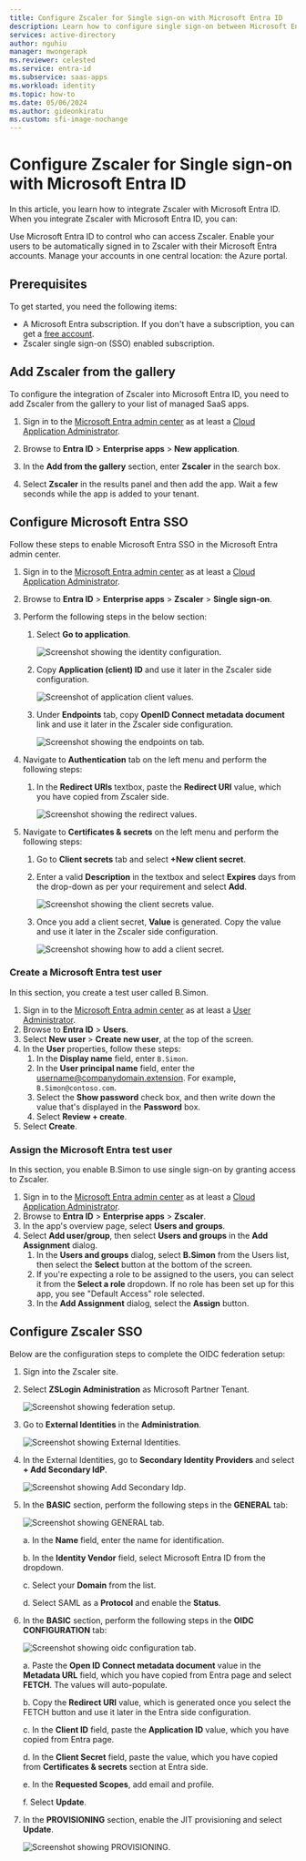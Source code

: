 ```yaml
---
title: Configure Zscaler for Single sign-on with Microsoft Entra ID
description: Learn how to configure single sign-on between Microsoft Entra and Zscaler.
services: active-directory
author: nguhiu
manager: mwongerapk
ms.reviewer: celested
ms.service: entra-id
ms.subservice: saas-apps
ms.workload: identity
ms.topic: how-to
ms.date: 05/06/2024
ms.author: gideonkiratu
ms.custom: sfi-image-nochange
---
```


# Configure Zscaler for Single sign-on with Microsoft Entra ID

In this article,  you learn how to integrate Zscaler with Microsoft Entra ID. When you integrate Zscaler with Microsoft Entra ID, you can:

Use Microsoft Entra ID to control who can access Zscaler.
Enable your users to be automatically signed in to Zscaler with their Microsoft Entra accounts.
Manage your accounts in one central location: the Azure portal.

## Prerequisites

To get started, you need the following items:

* A Microsoft Entra subscription. If you don't have a subscription, you can get a [free account](https://azure.microsoft.com/pricing/purchase-options/azure-account?cid=msft_learn).
* Zscaler single sign-on (SSO) enabled subscription.

## Add Zscaler from the gallery

To configure the integration of Zscaler into Microsoft Entra ID, you need to add Zscaler from the gallery to your list of managed SaaS apps.

1. Sign in to the [Microsoft Entra admin center](https://entra.microsoft.com) as at least a [Cloud Application Administrator](~/identity/role-based-access-control/permissions-reference.md#cloud-application-administrator).

1. Browse to **Entra ID** > **Enterprise apps** > **New application**.

1. In the **Add from the gallery** section, enter **Zscaler** in the search box.

1. Select **Zscaler** in the results panel and then add the app. Wait a few seconds while the app is added to your tenant.

## Configure Microsoft Entra SSO

Follow these steps to enable Microsoft Entra SSO in the Microsoft Entra admin center.

1. Sign in to the [Microsoft Entra admin center](https://entra.microsoft.com) as at least a [Cloud Application Administrator](~/identity/role-based-access-control/permissions-reference.md#cloud-application-administrator).

1. Browse to **Entra ID** > **Enterprise apps** > **Zscaler** > **Single sign-on**.

1. Perform the following steps in the below section:

    1. Select **Go to application**.

        ![Screenshot showing the identity configuration.](common/go-to-application.png)

    1. Copy **Application (client) ID** and use it later in the Zscaler side configuration.

        ![Screenshot of application client values.](common/application-id.png)

    1. Under **Endpoints** tab, copy **OpenID Connect metadata document** link and use it later in the Zscaler side configuration.

        ![Screenshot showing the endpoints on tab.](common/endpoints.png)

1. Navigate to **Authentication** tab on the left menu and perform the following steps:

    1. In the **Redirect URIs** textbox, paste the **Redirect URI** value, which you have copied from Zscaler side.

        ![Screenshot showing the redirect values.](common/authentication.png)

1. Navigate to **Certificates & secrets** on the left menu and perform the following steps:

    1. Go to **Client secrets** tab and select **+New client secret**.
    1. Enter a valid **Description** in the textbox and select **Expires** days from the drop-down as per your requirement and select **Add**.

        ![Screenshot showing the client secrets value.](common/client-secret.png)

    1. Once you add a client secret, **Value** is generated. Copy the value and use it later in the Zscaler side configuration.

        ![Screenshot showing how to add a client secret.](common/client.png)

### Create a Microsoft Entra test user

In this section, you create a test user called B.Simon.

1. Sign in to the [Microsoft Entra admin center](https://entra.microsoft.com) as at least a [User Administrator](~/identity/role-based-access-control/permissions-reference.md#user-administrator).
1. Browse to **Entra ID** > **Users**.
1. Select **New user** > **Create new user**, at the top of the screen.
1. In the **User** properties, follow these steps:
   1. In the **Display name** field, enter `B.Simon`.  
   1. In the **User principal name** field, enter the username@companydomain.extension. For example, `B.Simon@contoso.com`.
   1. Select the **Show password** check box, and then write down the value that's displayed in the **Password** box.
   1. Select **Review + create**.
1. Select **Create**.

### Assign the Microsoft Entra test user

In this section, you enable B.Simon to use single sign-on by granting access to Zscaler.

1. Sign in to the [Microsoft Entra admin center](https://entra.microsoft.com) as at least a [Cloud Application Administrator](~/identity/role-based-access-control/permissions-reference.md#cloud-application-administrator).
1. Browse to **Entra ID** > **Enterprise apps** > **Zscaler**.
1. In the app's overview page, select **Users and groups**.
1. Select **Add user/group**, then select **Users and groups** in the **Add Assignment** dialog.
   1. In the **Users and groups** dialog, select **B.Simon** from the Users list, then select the **Select** button at the bottom of the screen.
   1. If you're expecting a role to be assigned to the users, you can select it from the **Select a role** dropdown. If no role has been set up for this app, you see "Default Access" role selected.
   1. In the **Add Assignment** dialog, select the **Assign** button.

## Configure Zscaler SSO

Below are the configuration steps to complete the OIDC federation setup:

1. Sign into the Zscaler site.

2. Select **ZSLogin Administration** as Microsoft Partner Tenant. 

    ![Screenshot showing federation setup.](./media/zscaler-oidc-tutorial/admin.png)

3. Go to **External Identities** in the **Administration**.

    ![Screenshot showing External Identities.](./media/zscaler-oidc-tutorial/external-identities.png)

1. In the External Identities, go to **Secondary Identity Providers** and select **+ Add Secondary IdP**.

    ![Screenshot showing Add Secondary Idp.](./media/zscaler-oidc-tutorial/add-secondary.png)

1. In the **BASIC** section, perform the following steps in the **GENERAL** tab:

    ![Screenshot showing GENERAL tab.](./media/zscaler-oidc-tutorial/basic-configuration.png)

    a. In the **Name** field, enter the name for identification.

    b. In the **Identity Vendor** field, select Microsoft Entra ID from the dropdown.

    c. Select your **Domain** from the list.

    d. Select SAML as a **Protocol** and enable the **Status**.

1. In the **BASIC** section, perform the following steps in the **OIDC CONFIGURATION** tab:

    ![Screenshot showing oidc configuration tab.](./media/zscaler-oidc-tutorial/oidc-configuration.png)

    a. Paste the **Open ID Connect metadata document** value in the **Metadata URL** field, which you have copied from Entra page and select **FETCH**. The values will auto-populate.

    b. Copy the **Redirect URI** value, which is generated once you select the FETCH button and use it later in the Entra side configuration.

    c. In the **Client ID** field, paste the **Application ID** value, which you have copied from Entra page. 

    d. In the **Client Secret** field, paste the value, which you have copied from **Certificates & secrets** section at Entra side.

    e. In the **Requested Scopes**, add email and profile.

    f. Select **Update**.

1. In the **PROVISIONING** section, enable the JIT provisioning and select **Update**.

    ![Screenshot showing PROVISIONING.](./media/zscaler-oidc-tutorial/provisioning.png)

